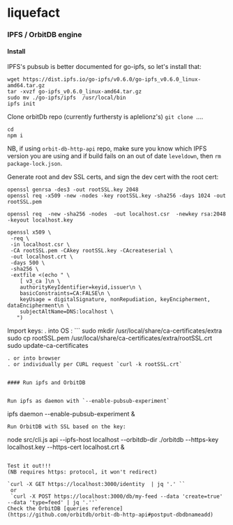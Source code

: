 # liquefact




### IPFS / OrbitDB engine

#### Install

IPFS's pubsub is better documented for go-ipfs, so let's install that:

```
wget https://dist.ipfs.io/go-ipfs/v0.6.0/go-ipfs_v0.6.0_linux-amd64.tar.gz
tar -xvzf go-ipfs_v0.6.0_linux-amd64.tar.gz
sudo mv ./go-ipfs/ipfs  /usr/local/bin
ipfs init
```

Clone orbitDb repo (currently furthersty is aplelionz's)
`git clone `....

```
cd
npm i
```
NB, if using `orbit-db-http-api` repo, make sure you know which IPFS version you are using and if build fails on an out of date `leveldown`, then `rm package-lock.json`.


Generate root and dev SSL certs, and sign the dev cert with the root cert:
```
openssl genrsa -des3 -out rootSSL.key 2048
openssl req -x509 -new -nodes -key rootSSL.key -sha256 -days 1024 -out rootSSL.pem

openssl req  -new -sha256 -nodes  -out localhost.csr  -newkey rsa:2048 -keyout localhost.key

openssl x509 \
 -req \
 -in localhost.csr \
 -CA rootSSL.pem -CAkey rootSSL.key -CAcreateserial \
 -out localhost.crt \
 -days 500 \
 -sha256 \
 -extfile <(echo " \
    [ v3_ca ]\n \
    authorityKeyIdentifier=keyid,issuer\n \
    basicConstraints=CA:FALSE\n \
    keyUsage = digitalSignature, nonRepudiation, keyEncipherment, dataEncipherment\n \
    subjectAltName=DNS:localhost \
   ")
```

Import keys:
. into OS : ```
  sudo mkdir /usr/local/share/ca-certificates/extra
  sudo cp rootSSL.pem \/usr/local/share/ca-certificates/extra/rootSSL.crt
  sudo update-ca-certificates
  ```
. or into browser
. or individually per CURL request `curl -k rootSSL.crt`


#### Run ipfs and OrbitDB


Run ipfs as daemon with `--enable-pubsub-experiment`
```
ipfs daemon --enable-pubsub-experiment &
```
Run OrbitDB with SSL based on the key:
```
node src/cli.js api --ipfs-host localhost --orbitdb-dir ./orbitdb --https-key localhost.key --https-cert localhost.crt &

```

Test it out!!!
(NB requires https: protocol, it won't redirect)

`curl -X GET https://localhost:3000/identity  | jq '.' ``
 or
 `curl -X POST https://localhost:3000/db/my-feed --data 'create=true' --data 'type=feed' | jq '.''`
Check the OrbitDB [queries reference](https://github.com/orbitdb/orbit-db-http-api#postput-dbdbnameadd)
